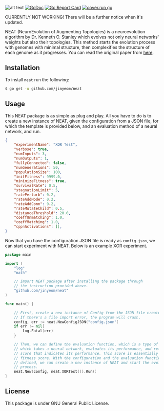 ![alt text](https://github.com/jinyeom/neat/blob/master/banner.png "neat")
[![GoDoc](https://godoc.org/github.com/jinyeom/neat?status.svg)](https://godoc.org/github.com/jinyeom/neat)
[![Go Report Card](https://goreportcard.com/badge/github.com/jinyeom/neat)](https://goreportcard.com/report/github.com/jinyeom/neat)
[![cover.run go](https://cover.run/go/github.com/jinyeom/neat.svg)](https://cover.run/go/github.com/jinyeom/neat)

CURRENTLY NOT WORKING! There will be a further notice when it's updated.

NEAT (NeuroEvolution of Augmenting Topologies) is a neuroevolution algorithm by 
Dr. Kenneth O. Stanley which evolves not only neural networks' weights but also their 
topologies. This method starts the evolution process with genomes with minimal structure,
then complexifies the structure of each genome as it progresses. You can read the original
paper from [here](http://nn.cs.utexas.edu/downloads/papers/stanley.ec02.pdf).

## Installation
To install `neat` run the following:

```bash
$ go get -u github.com/jinyeom/neat
```

## Usage

This NEAT package is as simple as plug and play. All you have to do is to create
a new instance of NEAT, given the configuration from a JSON file, for which the
template is provided below, and an evaluation method of a neural network, and 
run.

```json
{
	"experimentName": "XOR Test",
	"verbose": true,
	"numInputs": 3,
	"numOutputs": 1,
	"fullyConnected": false,
	"numGenerations": 50,
	"populationSize": 100,
	"initFitness": 9999.0,
	"minimizeFitness": true,
	"survivalRate": 0.5,
	"stagnationLimit": 5,
	"ratePerturb": 0.2,
	"rateAddNode": 0.2,
	"rateAddConn": 0.2,
	"rateMutateChild": 0.5,
	"distanceThreshold": 20.0,
	"coeffUnmatching": 1.0,
	"coeffMatching": 1.0,
	"cppnActivations": [],
}
```

Now that you have the configuration JSON file is ready as `config.json`, we can
start experiment with NEAT. Below is an example XOR experiment.

```go
package main

import (
	"log"
	"math"

	// Import NEAT package after installing the package through
	// the instruction provided above.
	"github.com/jinyeom/neat"
)

func main() {

	// First, create a new instance of Config from the JSON file created above.
	// If there's a file import error, the program will crash.
	config, err := neat.NewConfigJSON("config.json")
	if err != nil{
		log.Fatal(err)
	}

	// Then, we can define the evaluation function, which is a type of function
	// which takes a neural network, evaluates its performance, and returns some
	// score that indicates its performance. This score is essentially a genome's
	// fitness score. With the configuration and the evaluation function we
	// defined, we can create a new instance of NEAT and start the evolution 
	// process.
	neat.New(config, neat.XORTest()).Run()
}

```

## License
This package is under GNU General Public License.

